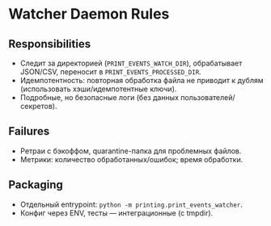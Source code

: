 # Watcher Daemon Rules

## Responsibilities
- Следит за директорией (`PRINT_EVENTS_WATCH_DIR`), обрабатывает JSON/CSV, переносит в `PRINT_EVENTS_PROCESSED_DIR`.
- Идемпотентность: повторная обработка файла не приводит к дублям (использовать хэши/идемпотентные ключи).
- Подробные, но безопасные логи (без данных пользователей/секретов).

## Failures
- Ретраи с бэкоффом, quarantine-папка для проблемных файлов.
- Метрики: количество обработанных/ошибок; время обработки.

## Packaging
- Отдельный entrypoint: `python -m printing.print_events_watcher`.
- Конфиг через ENV, тесты — интеграционные (с tmpdir).
